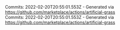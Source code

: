 Commits: 2022-02-20T20:55:01.553Z - Generated via https://github.com/marketplace/actions/artificial-grass
<br>
Commits: 2022-02-20T20:55:01.553Z - Generated via https://github.com/marketplace/actions/artificial-grass
<br>
